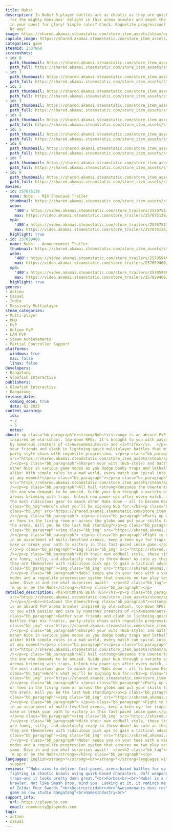 ```yaml
---
title: Nubs!
description: In Nubs! 5-player battles are as chaotic as they are quick! Risk it all
  for the mighty Konzumos' delight in this arena brawler and smash the others to nublivion
  in your quest for glory! Simple rules? Check. Roguelite progression? Sure. Predictability?
  No way!
image: https://shared.akamai.steamstatic.com/store_item_assets/steam/apps/2337860/header.jpg?t=1733753753
capsule_image: https://shared.akamai.steamstatic.com/store_item_assets/steam/apps/2337860/2c197f9071c476db51e6e6b3365aef1bab387c10/capsule_231x87.jpg?t=1733753753
categories: game
steamid: 2337860
screenshots:
- id: 0
  path_thumbnail: https://shared.akamai.steamstatic.com/store_item_assets/steam/apps/2337860/ss_5a8932af8320a970a725aeffc57e6f6c1d0b1231.600x338.jpg?t=1733753753
  path_full: https://shared.akamai.steamstatic.com/store_item_assets/steam/apps/2337860/ss_5a8932af8320a970a725aeffc57e6f6c1d0b1231.1920x1080.jpg?t=1733753753
- id: 1
  path_thumbnail: https://shared.akamai.steamstatic.com/store_item_assets/steam/apps/2337860/ss_56a73d31eff9646196815a76e04b53b0cab4d180.600x338.jpg?t=1733753753
  path_full: https://shared.akamai.steamstatic.com/store_item_assets/steam/apps/2337860/ss_56a73d31eff9646196815a76e04b53b0cab4d180.1920x1080.jpg?t=1733753753
- id: 2
  path_thumbnail: https://shared.akamai.steamstatic.com/store_item_assets/steam/apps/2337860/ss_bdb9de5d8f9268fc22e46602c3358624f6502e88.600x338.jpg?t=1733753753
  path_full: https://shared.akamai.steamstatic.com/store_item_assets/steam/apps/2337860/ss_bdb9de5d8f9268fc22e46602c3358624f6502e88.1920x1080.jpg?t=1733753753
- id: 3
  path_thumbnail: https://shared.akamai.steamstatic.com/store_item_assets/steam/apps/2337860/ss_00dd37a801bdccf891a16f79d0d14b47b95750c8.600x338.jpg?t=1733753753
  path_full: https://shared.akamai.steamstatic.com/store_item_assets/steam/apps/2337860/ss_00dd37a801bdccf891a16f79d0d14b47b95750c8.1920x1080.jpg?t=1733753753
- id: 4
  path_thumbnail: https://shared.akamai.steamstatic.com/store_item_assets/steam/apps/2337860/ss_4472ee3a68e98f3ba61890d10b4e564b67370aaa.600x338.jpg?t=1733753753
  path_full: https://shared.akamai.steamstatic.com/store_item_assets/steam/apps/2337860/ss_4472ee3a68e98f3ba61890d10b4e564b67370aaa.1920x1080.jpg?t=1733753753
- id: 5
  path_thumbnail: https://shared.akamai.steamstatic.com/store_item_assets/steam/apps/2337860/ss_f0994e8c10a8ff7fbe59dffd8b2ed603e0f30efd.600x338.jpg?t=1733753753
  path_full: https://shared.akamai.steamstatic.com/store_item_assets/steam/apps/2337860/ss_f0994e8c10a8ff7fbe59dffd8b2ed603e0f30efd.1920x1080.jpg?t=1733753753
- id: 6
  path_thumbnail: https://shared.akamai.steamstatic.com/store_item_assets/steam/apps/2337860/ss_e28e00d2ae7dc79e3e5d5dbe00cb98539055fc97.600x338.jpg?t=1733753753
  path_full: https://shared.akamai.steamstatic.com/store_item_assets/steam/apps/2337860/ss_e28e00d2ae7dc79e3e5d5dbe00cb98539055fc97.1920x1080.jpg?t=1733753753
- id: 7
  path_thumbnail: https://shared.akamai.steamstatic.com/store_item_assets/steam/apps/2337860/ss_5b345825ccaeb0c79198f88186f90280b1d5010f.600x338.jpg?t=1733753753
  path_full: https://shared.akamai.steamstatic.com/store_item_assets/steam/apps/2337860/ss_5b345825ccaeb0c79198f88186f90280b1d5010f.1920x1080.jpg?t=1733753753
- id: 8
  path_thumbnail: https://shared.akamai.steamstatic.com/store_item_assets/steam/apps/2337860/ss_47958583fe24dfba3674e805326299db0d12d7a0.600x338.jpg?t=1733753753
  path_full: https://shared.akamai.steamstatic.com/store_item_assets/steam/apps/2337860/ss_47958583fe24dfba3674e805326299db0d12d7a0.1920x1080.jpg?t=1733753753
movies:
- id: 257075138
  name: Nubs! - MIX Showcase Trailer
  thumbnail: https://shared.akamai.steamstatic.com/store_item_assets/steam/apps/257075138/f1765f6a43da99c7adfea333f7968ca91ea318fd/movie_600x337.jpg?t=1733235598
  webm:
    '480': https://video.akamai.steamstatic.com/store_trailers/257075138/movie480_vp9.webm?t=1733235598
    max: https://video.akamai.steamstatic.com/store_trailers/257075138/movie_max_vp9.webm?t=1733235598
  mp4:
    '480': https://video.akamai.steamstatic.com/store_trailers/257075138/movie480.mp4?t=1733235598
    max: https://video.akamai.steamstatic.com/store_trailers/257075138/movie_max.mp4?t=1733235598
  highlight: true
- id: 257059466
  name: Nubs! - Announcement Trailer
  thumbnail: https://shared.akamai.steamstatic.com/store_item_assets/steam/apps/257059466/ac6e5d4e8c48573d363495248cd489ff304aa910/movie_600x337.jpg?t=1733235603
  webm:
    '480': https://video.akamai.steamstatic.com/store_trailers/257059466/movie480_vp9.webm?t=1733235603
    max: https://video.akamai.steamstatic.com/store_trailers/257059466/movie_max_vp9.webm?t=1733235603
  mp4:
    '480': https://video.akamai.steamstatic.com/store_trailers/257059466/movie480.mp4?t=1733235603
    max: https://video.akamai.steamstatic.com/store_trailers/257059466/movie_max.mp4?t=1733235603
  highlight: true
genres:
- Action
- Casual
- Indie
- Massively Multiplayer
steam_categories:
- Multi-player
- MMO
- PvP
- Online PvP
- LAN PvP
- Steam Achievements
- Partial Controller Support
platforms:
  windows: true
  mac: false
  linux: false
developers:
- Rangatang
- Glowfish Interactive
publishers:
- Glowfish Interactive
- Rangatang
release_date:
  coming_soon: true
  date: Q2 2025
content_warning:
  ids:
  - 2
  - 5
  notes:
about: <p class="bb_paragraph"><strong>Nubs!</strong> is an absurd PvP arena brawler
  inspired by old-school, top-down RPGs. It’s brought to you with passion and care
  by numerous creators of <i>Awesomenauts</i> and <i>Trifox</i>.  </p><p class="bb_paragraph">Gather
  your friends and clash in lightning-quick multiplayer battles that mix frantic,
  party-style chaos with roguelite progression. </p><p class="bb_paragraph"><img class="bb_img"
  src="https://shared.akamai.steamstatic.com/store_item_assets/steam/apps/2337860/extras/GIF-Costumes_NoBG.gif?t=1733753753"
  /></p><p class="bb_paragraph">Sharpen your wits (Nub-style) and battle against the
  other Nubs in various game modes as you dodge booby traps and lethally fling fish
  alike! With simple rules in a mad world, every match can spiral into all-out pandemonium
  at any moment!</p><p class="bb_paragraph"></p><p class="bb_paragraph"><img class="bb_img"
  src="https://shared.akamai.steamstatic.com/store_item_assets/steam/apps/2337860/extras/GIF-Nubhead-Alt.gif?t=1733753753"
  /></p><p class="bb_paragraph">All hail <strong>Konzumos the Unentertained</strong>,
  the one who demands to be amused. Guide your Nub through a variety of treacherous
  arenas brimming with traps. Unlock new power-ups after every match, and collect
  the most ridiculous gear to smack other Nubs down – all to become Konzumos’ favorite.</p><h2
  class="bb_tag">Here’s what you’ll be signing Nub for:</h2><p class="bb_paragraph"><img
  class="bb_img" src="https://shared.akamai.steamstatic.com/store_item_assets/steam/apps/2337860/extras/GIFs---Title---Online-Or-Local-Carnage-BG.gif?t=1733753753"
  /></p><p class="bb_paragraph"> </p><p class="bb_paragraph">Party up with your friends
  or foes in the living room or across the globe and put your skills to the test in
  the arena. Will you be the last Nub standing?</p><p class="bb_paragraph"> </p><p
  class="bb_paragraph"><img class="bb_img" src="https://shared.akamai.steamstatic.com/store_item_assets/steam/apps/2337860/extras/GIFs---Title---Frenzied-Brawler-Action-BG.gif?t=1733753753"
  /></p><p class="bb_paragraph"> </p><p class="bb_paragraph">Fight to become victorious
  in an assortment of multi-levelled arenas, keep a keen eye for traps that could
  make or break your path to victory in this fast-paced indie game.</p><p class="bb_paragraph">
  </p><p class="bb_paragraph"><img class="bb_img" src="https://shared.akamai.steamstatic.com/store_item_assets/steam/apps/2337860/extras/GIFs---Title---No-Nub-Alike-BG.gif?t=1733753753"
  /></p><p class="bb_paragraph">With their own oddball style, these tiny troublemakers
  are funny, silly, and absolutely ready to throw down! As cute as they may look,
  they arm themselves with ridiculous pick ups to gain a tactical advantage.</p><p
  class="bb_paragraph"><img class="bb_img" src="https://shared.akamai.steamstatic.com/store_item_assets/steam/apps/2337860/extras/GIFs---Title---Modes-For-Days-BG.gif?t=1733753753"
  /></p><p class="bb_paragraph">Nubs! keeps you on your toes with a variety of game
  modes and a roguelite progression system that ensures no two play sessions are the
  same. Dive in and see what surprises await!  </p><h2 class="bb_tag"><strong>Beat
  ‘m up or be the Nub!</strong></h2><p class="bb_paragraph"></p>
detailed_description: <h1>UPCOMING BETA TEST</h1><p><p class="bb_paragraph"><img class="bb_img"
  src="https://shared.akamai.steamstatic.com/store_item_assets/steam/apps/2337860/extras/beta_test_banner_arrow_discord.png?t=1733753753"
  /></p></p><br><h1>About the Game</h1><p class="bb_paragraph"><strong>Nubs!</strong>
  is an absurd PvP arena brawler inspired by old-school, top-down RPGs. It’s brought
  to you with passion and care by numerous creators of <i>Awesomenauts</i> and <i>Trifox</i>.  </p><p
  class="bb_paragraph">Gather your friends and clash in lightning-quick multiplayer
  battles that mix frantic, party-style chaos with roguelite progression. </p><p class="bb_paragraph"><img
  class="bb_img" src="https://shared.akamai.steamstatic.com/store_item_assets/steam/apps/2337860/extras/GIF-Costumes_NoBG.gif?t=1733753753"
  /></p><p class="bb_paragraph">Sharpen your wits (Nub-style) and battle against the
  other Nubs in various game modes as you dodge booby traps and lethally fling fish
  alike! With simple rules in a mad world, every match can spiral into all-out pandemonium
  at any moment!</p><p class="bb_paragraph"></p><p class="bb_paragraph"><img class="bb_img"
  src="https://shared.akamai.steamstatic.com/store_item_assets/steam/apps/2337860/extras/GIF-Nubhead-Alt.gif?t=1733753753"
  /></p><p class="bb_paragraph">All hail <strong>Konzumos the Unentertained</strong>,
  the one who demands to be amused. Guide your Nub through a variety of treacherous
  arenas brimming with traps. Unlock new power-ups after every match, and collect
  the most ridiculous gear to smack other Nubs down – all to become Konzumos’ favorite.</p><h2
  class="bb_tag">Here’s what you’ll be signing Nub for:</h2><p class="bb_paragraph"><img
  class="bb_img" src="https://shared.akamai.steamstatic.com/store_item_assets/steam/apps/2337860/extras/GIFs---Title---Online-Or-Local-Carnage-BG.gif?t=1733753753"
  /></p><p class="bb_paragraph"> </p><p class="bb_paragraph">Party up with your friends
  or foes in the living room or across the globe and put your skills to the test in
  the arena. Will you be the last Nub standing?</p><p class="bb_paragraph"> </p><p
  class="bb_paragraph"><img class="bb_img" src="https://shared.akamai.steamstatic.com/store_item_assets/steam/apps/2337860/extras/GIFs---Title---Frenzied-Brawler-Action-BG.gif?t=1733753753"
  /></p><p class="bb_paragraph"> </p><p class="bb_paragraph">Fight to become victorious
  in an assortment of multi-levelled arenas, keep a keen eye for traps that could
  make or break your path to victory in this fast-paced indie game.</p><p class="bb_paragraph">
  </p><p class="bb_paragraph"><img class="bb_img" src="https://shared.akamai.steamstatic.com/store_item_assets/steam/apps/2337860/extras/GIFs---Title---No-Nub-Alike-BG.gif?t=1733753753"
  /></p><p class="bb_paragraph">With their own oddball style, these tiny troublemakers
  are funny, silly, and absolutely ready to throw down! As cute as they may look,
  they arm themselves with ridiculous pick ups to gain a tactical advantage.</p><p
  class="bb_paragraph"><img class="bb_img" src="https://shared.akamai.steamstatic.com/store_item_assets/steam/apps/2337860/extras/GIFs---Title---Modes-For-Days-BG.gif?t=1733753753"
  /></p><p class="bb_paragraph">Nubs! keeps you on your toes with a variety of game
  modes and a roguelite progression system that ensures no two play sessions are the
  same. Dive in and see what surprises await!  </p><h2 class="bb_tag"><strong>Beat
  ‘m up or be the Nub!</strong></h2><p class="bb_paragraph"></p>
languages: English<strong>*</strong><br><strong>*</strong>languages with full audio
  support
reviews: "“Nubs aims to deliver fast-paced, arena-based battles for up to four players,
  fighting in chaotic brawls using quirk-based characters, daft weapons, and lethal
  traps–and it looks pretty damn great.”<br>Forbes<br><br>“Nubs! is a multiplayer
  brawler. Not like Smash Bros, mind you. Looking at it, it reminds me of The Legend
  of Zelda: Four Swords.”<br>Destructoid<br><br>“Awesomenauts devs reclaim their unfinished
  game as new studio Rangatang”<br>GamesIndustry<br>"
support_info:
  url: https://playnubs.com
  email: community@playnubs.com
tags:
- action
- casual
---
```


